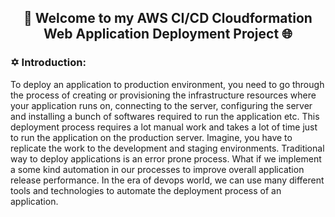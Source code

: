 ## <p style="text-align:center">👋 Welcome to my AWS CI/CD Cloudformation Web Application Deployment Project 🌐</p>

### ✡ Introduction:

To deploy an application to production environment, you need to go through the process of creating or provisioning the infrastructure resources where your application runs on, connecting to the server, configuring the server and installing a bunch of softwares required to run the application etc. This deployment process requires a lot manual work and takes a lot of time just to run the application on the production server. Imagine, you have to replicate the work to the development and staging environments. Traditional way to deploy applications is an error prone process. What if we implement a some kind automation in our processes to improve overall application release performance. In the era of devops world, we can use many different tools and technologies to automate the deployment process of an application.
